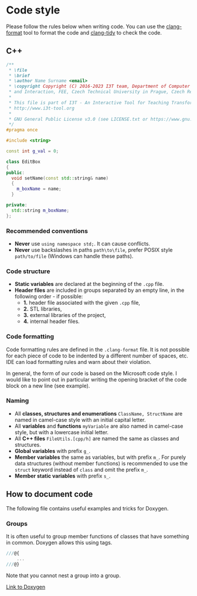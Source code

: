 # Code style
Please follow the rules below when writing code.
You can use the [clang-format](https://clang.llvm.org/docs/ClangFormat.html) tool to format the code
and [clang-tidy](https://clang.llvm.org/extra/clang-tidy/) to check the code.

## C++
```cpp
/**
 * \file
 * \brief
 * \author Name Surname <email>
 * \copyright Copyright (C) 2016-2023 I3T team, Department of Computer Graphics
 * and Interaction, FEE, Czech Technical University in Prague, Czech Republic
 *
 * This file is part of I3T - An Interactive Tool for Teaching Transformations
 * http://www.i3t-tool.org
 *
 * GNU General Public License v3.0 (see LICENSE.txt or https://www.gnu.org/licenses/gpl-3.0.txt)
 */
#pragma once

#include <string>

const int g_val = 0;

class EditBox
{
public:
  void setName(const std::string& name)
  {
    m_boxName = name;
  }

private:
  std::string m_boxName;
};
```

### Recommended conventions
- **Never** use `using namespace std;`. It can cause conflicts.
- **Never** use backslashes in paths `path\to\file`, prefer POSIX style `path/to/file` (Windows can handle these paths).

### Code structure
- **Static variables** are declared at the beginning of the `.cpp` file.
- **Header files** are included in groups separated by an empty line,
  in the following order - if possible:
    - **1.** header file associated with the given `.cpp` file,
    - **2.** STL libraries,
    - **3.** external libraries of the project,
    - **4.** internal header files.

### Code formatting
Code formatting rules are defined in the `.clang-format` file. It is not possible for each piece of code
to be indented by a different number of spaces, etc. IDE can load formatting rules and warn about their
violation.

In general, the form of our code is based on the Microsoft code style. I would like to point out in particular
writing the opening bracket of the code block on a new line (see example).

### Naming
- All **classes, structures and enumerations** `ClassName, StructName` are named in camel-case style with an initial capital letter.
- All **variables** and **functions** `myVariable` are also named in camel-case style, but with a lowercase initial letter.
- All **C++ files** `FileUtils.[cpp/h]` are named the same as classes and structures.
- **Global variables** with prefix `g_`.
- **Member variables** the same as variables, but with prefix `m_`. For purely data structures (without member functions)
  is recommended to use the `struct` keyword instead of `class` and omit the prefix `m_`.
- **Member static variables** with prefix `s_`.

## How to document code
The following file contains useful examples and tricks for Doxygen.

### Groups
It is often useful to group member functions of classes that have something in common.
Doxygen allows this using tags.
```cpp
///@{
    ...
///@}
```
Note that you cannot nest a group into a group.

[Link to Doxygen](https://www.doxygen.nl/manual/grouping.html#memgroup)
